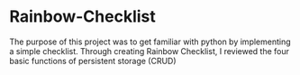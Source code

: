 # Rainbow-Checklist

The purpose of this project was to get familiar with python by implementing a simple checklist. 
Through creating Rainbow Checklist, I reviewed the four basic functions of persistent storage (CRUD)

